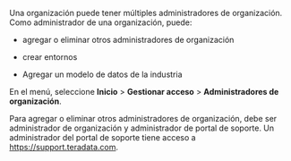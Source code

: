 Una organización puede tener múltiples administradores de organización. Como administrador de una organización, puede:

-   agregar o eliminar otros administradores de organización

-   crear entornos

-   Agregar un modelo de datos de la industria

En el menú, seleccione **Inicio** \> **Gestionar acceso** \> **Administradores de organización**.

Para agregar o eliminar otros administradores de organización, debe ser administrador de organización y administrador de portal de soporte. Un administrador del portal de soporte tiene acceso a <https://support.teradata.com>.
